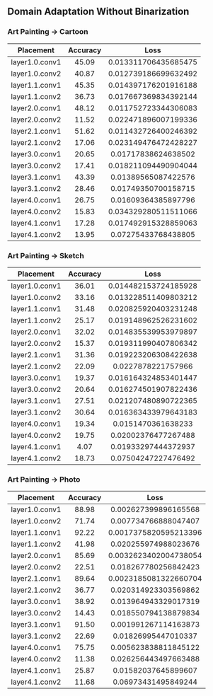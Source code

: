 
## Domain Adaptation Without Binarization

### Art Painting -> Cartoon

|Placement|Accuracy|Loss|
| :---: | :---: | :---: |
|layer1.0.conv1| 45.09| 0.013311706435685475|
|layer1.0.conv2| 40.87| 0.012739186699632492|
|layer1.1.conv1| 45.35| 0.014397176201916188|
|layer1.1.conv2| 36.73| 0.017667369834392144|
|layer2.0.conv1| 48.12| 0.011752723344306083|
|layer2.0.conv2| 11.52| 0.022471896007199336|
|layer2.1.conv1| 51.62| 0.011432726400246392|
|layer2.1.conv2| 17.06| 0.023149476472428227|
|layer3.0.conv1| 20.65| 0.01717838624638502|
|layer3.0.conv2| 17.41| 0.018211094490904044|
|layer3.1.conv1| 43.39| 0.01389565087422576|
|layer3.1.conv2| 28.46| 0.01749350700158715|
|layer4.0.conv1| 26.75| 0.01609364385897796|
|layer4.0.conv2| 15.83| 0.034329280511511066|
|layer4.1.conv1| 17.28| 0.017492915328859063|
|layer4.1.conv2| 13.95| 0.07275433768438805|

### Art Painting -> Sketch

|Placement|Accuracy|Loss|
| :---: | :---: | :---: |
|layer1.0.conv1| 36.01| 0.014482153724185928|
|layer1.0.conv2| 33.16| 0.013228511409803212|
|layer1.1.conv1| 31.48| 0.020825920403231248|
|layer1.1.conv2| 25.17| 0.019148962526231602|
|layer2.0.conv1| 32.02| 0.014835539953979897|
|layer2.0.conv2| 15.37| 0.019311990407806342|
|layer2.1.conv1| 31.36| 0.019223206308422638|
|layer2.1.conv2| 22.09| 0.0227878221757966|
|layer3.0.conv1| 19.37| 0.016164324853401447|
|layer3.0.conv2| 20.64| 0.016274501907822436|
|layer3.1.conv1| 27.51| 0.021207480890722365|
|layer3.1.conv2| 30.64| 0.016363433979643183|
|layer4.0.conv1| 19.34| 0.0151470361638233|
|layer4.0.conv2| 19.75| 0.02002376477267488|
|layer4.1.conv1| 4.07| 0.01933297444372937|
|layer4.1.conv2| 18.73| 0.07504247227476492|

### Art Painting -> Photo

|Placement|Accuracy|Loss|
| :---: | :---: | :---: |
|layer1.0.conv1| 88.98| 0.002627399896165568| 
|layer1.0.conv2| 71.74| 0.007734766888047407| 
|layer1.1.conv1| 92.22| 0.0017375820595213396|
|layer1.1.conv2| 41.98| 0.020255974988023676|
|layer2.0.conv1| 85.69| 0.0032623402004738054|
|layer2.0.conv2| 22.51| 0.018267780256842423|
|layer2.1.conv1| 89.64| 0.0023185081322660704|
|layer2.1.conv2| 36.77| 0.020314923303569862|
|layer3.0.conv1| 38.92| 0.013964943329017319|
|layer3.0.conv2| 14.43| 0.018550794138879834|
|layer3.1.conv1| 91.50| 0.001991267114163873|
|layer3.1.conv2| 22.69| 0.01826995447010337|
|layer4.0.conv1| 75.75| 0.005623838811845122|
|layer4.0.conv2| 11.38| 0.026256443497663488|
|layer4.1.conv1| 25.87| 0.01582037645899607|
|layer4.1.conv2| 11.68| 0.06973431495849244|
